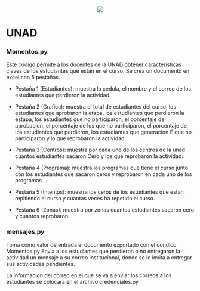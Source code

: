 <div style="text-align:center"><img src ="https://github.com/lokocristian/Momentos_UNAD/blob/main/icono.webp" /></div>

# UNAD

### Momentos.py

Este código permite a los docentes de la UNAD obtener características claves de los estudiantes que están en el curso.
Se crea un documento en excel con 5 pestañas.

- Pestaña 1 (Estudiantes): muestra la cedula, el nombre y el correo de los estudiantes que perdieron la actividad.

- Pestaña 2 (Grafica): muestra el total de estudiantes del curso, los estudiantes que aprobaron la etapa, los estudiantes que perdieron la estapa, los estudiantes que no participaron, el porcentaje de aprobacion, el porcentaje de los que no participaron, el porcentaje de los estudiantes que perdieron, los estudiantes que generacion E que no participaron y lo que reprobaron la actividad.

- Pestaña 3 (Centros): muestra por cada uno de los centros de la unad cuantos estudiantes sacaron Cero y los que reprobaron la actividad.

- Pestaña 4 (Programa): muestra los programas que tiene el curso junto con los estudiantes que sacaron ceros y reprobaron en cada uno de los programas


- Pestaña 5 (Intentos): muestra los ceros de los estudiantes que estan repitiendo el curso y cuantas veces ha repetido el curso.

- Pestaña 6 (Zonas): muestra por zonas cuantos estudiantes sacaron cero y cuantos reprobaron.

### mensajes.py

Toma como valor de entrada el documento exportado con el condico Momentos.py 
Envia a los estudiantes que perdieron o no entregaron la actividad un mensaje a su correo institucional, donde se le invita a entregar sus actividades pendientes.

La informacion del correo en el que se va a enviar los correos a los estudiantes se colocara en el archivo credenciales.py
